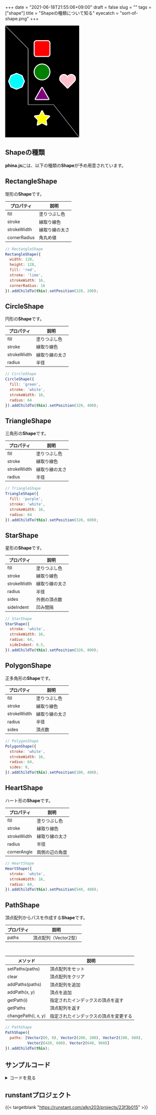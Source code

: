 +++
date = "2021-06-18T21:55:06+09:00"
draft = false
slug = ""
tags = ["shape"]
title = "Shapeの種類について知る"
eyecatch = "sort-of-shape.png"
+++

![sort-of-shape](sort-of-shape.png)

## Shapeの種類
**phina.js**には、以下の種類の**Shape**が予め用意されています。

## RectangleShape
矩形の**Shape**です。

| プロパティ | 説明 |
| ---- | ---- |
| fill | 塗りつぶし色 |
| stroke | 縁取り線色 |
| strokeWidth | 縁取り線の太さ |
| cornerRadius | 角丸め値 |

```js
// RectangleShape
RectangleShape({
  width: 128,
  height: 128,
  fill: 'red',
  stroke: 'lime',
  strokeWidth: 16,
  cornerRadius: 16
}).addChildTo(this).setPosition(320, 200);
```

## CircleShape
円形の**Shape**です。

| プロパティ | 説明 |
| ---- | ---- |
| fill | 塗りつぶし色 |
| stroke | 縁取り線色 |
| strokeWidth | 縁取り線の太さ |
| radius | 半径 |

```js
// CircleShape
CircleShape({
  fill: 'green',
  stroke: 'white',
  strokeWidth: 16,
  radius: 64
}).addChildTo(this).setPosition(320, 400);
```

## TriangleShape
三角形の**Shape**です。

| プロパティ | 説明 |
| ---- | ---- |
| fill | 塗りつぶし色 |
| stroke | 縁取り線色 |
| strokeWidth | 縁取り線の太さ |
| radius | 半径 |

```js
// TriangleShape
TriangleShape({
  fill: 'purple',
  stroke: 'white',
  strokeWidth: 16,
  radius: 64
}).addChildTo(this).setPosition(320, 600);
```

## StarShape
星形の**Shape**です。

| プロパティ | 説明 |
| ---- | ---- |
| fill | 塗りつぶし色 |
| stroke | 縁取り線色 |
| strokeWidth | 縁取り線の太さ |
| radius | 半径 |
| sides | 外側の頂点数 |
| sideIndent | 凹み間隔 |

```js
// StarShape
StarShape({
  stroke: 'white',
  strokeWidth: 16,
  radius: 64,
  sideIndent: 0.5,
}).addChildTo(this).setPosition(320, 800);
```

## PolygonShape
正多角形の**Shape**です。

| プロパティ | 説明 |
| ---- | ---- |
| fill | 塗りつぶし色 |
| stroke | 縁取り線色 |
| strokeWidth | 縁取り線の太さ |
| radius | 半径 |
| sides | 頂点数 |

```js
// PolygonShape
PolygonShape({
  stroke: 'white',
  strokeWidth: 16,
  radius: 64,
  sides: 8,
}).addChildTo(this).setPosition(100, 480);
```

## HeartShape
ハート形の**Shape**です。

| プロパティ | 説明 |
| ---- | ---- |
| fill | 塗りつぶし色 |
| stroke | 縁取り線色 |
| strokeWidth | 縁取り線の太さ |
| radius | 半径 |
| cornerAngle | 両側の辺の角度 |

```js
// HeartShape
HeartShape({
  stroke: 'white',
  strokeWidth: 16,
  radius: 64,
}).addChildTo(this).setPosition(540, 480);    
```

## PathShape
頂点配列からパスを作成する**Shape**です。

| プロパティ | 説明 |
| ---- | ---- |
| paths | 頂点配列（Vector2型） |

</br>


| メソッド | 説明 |
| ---- | ---- |
| setPaths(paths) | 頂点配列をセット |
| clear | 頂点配列をクリア |
| addPaths(paths) | 頂点配列を追加 |
| addPath(x, y) | 頂点を追加 |
| getPath(i) | 指定されたインデックスの頂点を返す |
| getPaths | 頂点配列を返す |
| changePath(i, x, y) | 指定されたインデックスの頂点を変更する |

```js
// PathShape
PathShape({
  paths: [Vector2(0, 0), Vector2(200, 200), Vector2(200, 680),
          Vector2(420, 680), Vector2(640, 960)]
}).addChildTo(this);
```

## サンプルコード
<details>
<summary>コードを見る</summary>

```js
/ グローバルに展開
phina.globalize();
/*
 * メインシーン
 */
phina.define("MainScene", {
  // 継承
  superClass: 'DisplayScene',
  // 初期化
  init: function() {
    // 親クラス初期化
    this.superInit();
    // 背景色
    this.backgroundColor = 'black';
    // RectangleShape
    RectangleShape({
      width: 128,
      height: 128,
      fill: 'red',
      stroke: 'white',
      strokeWidth: 16,
      cornerRadius: 16
    }).addChildTo(this).setPosition(320, 200);
    // CircleShape
    CircleShape({
      fill: 'green',
      stroke: 'white',
      strokeWidth: 16,
      radius: 64
    }).addChildTo(this).setPosition(320, 400);
    // TriangleShape
    TriangleShape({
      fill: 'purple',
      stroke: 'white',
      strokeWidth: 16,
      radius: 64
    }).addChildTo(this).setPosition(320, 600);
    // StarShape
    StarShape({
      stroke: 'white',
      strokeWidth: 16,
      radius: 64,
      sideIndent: 0.5,
    }).addChildTo(this).setPosition(320, 800);
    // PolygonShape
    PolygonShape({
      stroke: 'white',
      strokeWidth: 16,
      radius: 64,
      sides: 8,
    }).addChildTo(this).setPosition(100, 480);
    // HeartShape
    HeartShape({
      stroke: 'white',
      strokeWidth: 16,
      radius: 64,
    }).addChildTo(this).setPosition(540, 480);
    // PathShape
    PathShape({
      paths: [Vector2(0, 0), Vector2(200, 200), Vector2(200, 680),
              Vector2(420, 680), Vector2(640, 960)]
    }).addChildTo(this);    
  },
});
/*
 * メイン処理
 */
phina.main(function() {
  // アプリケーションを生成
  var app = GameApp({
    // MainScene から開始
    startLabel: 'main',
  });
  // fps表示
  //app.enableStats();
  // 実行
  app.run();
});
```

</details>

## runstantプロジェクト
{{< targetblank "https://runstant.com/alkn203/projects/23f3b015" >}}